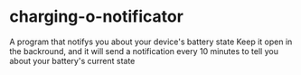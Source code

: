 # charging-o-notificator
A program that notifys you about your device's battery state
Keep it open in the backround, and it will send a notification every 10 minutes to tell you about your battery's current state